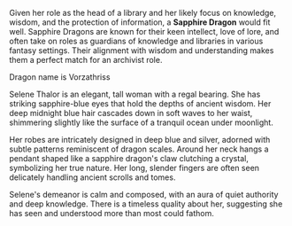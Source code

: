 Given her role as the head of a library and her likely focus on knowledge, wisdom, and the protection of information, a **Sapphire Dragon** would fit well. Sapphire Dragons are known for their keen intellect, love of lore, and often take on roles as guardians of knowledge and libraries in various fantasy settings. Their alignment with wisdom and understanding makes them a perfect match for an archivist role.

Dragon name is Vorzathriss

Selene Thalor is an elegant, tall woman with a regal bearing. She has striking sapphire-blue eyes that hold the depths of ancient wisdom. Her deep midnight blue hair cascades down in soft waves to her waist, shimmering slightly like the surface of a tranquil ocean under moonlight.

Her robes are intricately designed in deep blue and silver, adorned with subtle patterns reminiscent of dragon scales. Around her neck hangs a pendant shaped like a sapphire dragon's claw clutching a crystal, symbolizing her true nature. Her long, slender fingers are often seen delicately handling ancient scrolls and tomes.

Selene's demeanor is calm and composed, with an aura of quiet authority and deep knowledge. There is a timeless quality about her, suggesting she has seen and understood more than most could fathom.